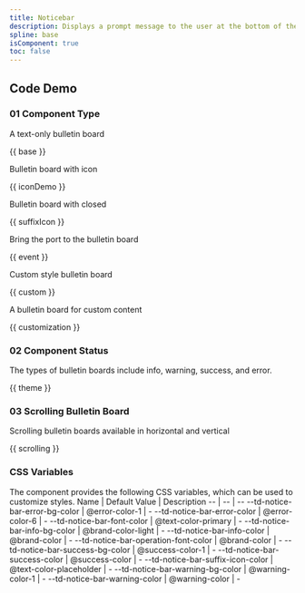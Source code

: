 ```yaml
---
title: Noticebar
description: Displays a prompt message to the user at the bottom of the navigation bar.
spline: base
isComponent: true
toc: false
---
```


## Code Demo

### 01 Component Type

A text-only bulletin board

{{ base }}

Bulletin board with icon

{{ iconDemo }}

Bulletin board with closed

{{ suffixIcon }}

Bring the port to the bulletin board

{{ event }}

Custom style bulletin board

{{ custom }}

A bulletin board for custom content

{{ customization }}

### 02 Component Status

The types of bulletin boards include info, warning, success, and error.

{{ theme }}

### 03 Scrolling Bulletin Board

Scrolling bulletin boards available in horizontal and vertical

{{ scrolling }}


### CSS Variables

The component provides the following CSS variables, which can be used to customize styles.
Name | Default Value | Description 
-- | -- | --
--td-notice-bar-error-bg-color | @error-color-1 | - 
--td-notice-bar-error-color | @error-color-6 | - 
--td-notice-bar-font-color | @text-color-primary | - 
--td-notice-bar-info-bg-color | @brand-color-light | - 
--td-notice-bar-info-color | @brand-color | - 
--td-notice-bar-operation-font-color | @brand-color | - 
--td-notice-bar-success-bg-color | @success-color-1 | - 
--td-notice-bar-success-color | @success-color | - 
--td-notice-bar-suffix-icon-color | @text-color-placeholder | - 
--td-notice-bar-warning-bg-color | @warning-color-1 | - 
--td-notice-bar-warning-color | @warning-color | - 
